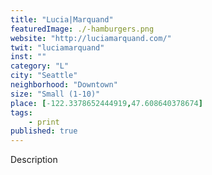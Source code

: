 ```yaml
---
title: "Lucia|Marquand"
featuredImage: ./-hamburgers.png
website: "http://luciamarquand.com/"
twit: "luciamarquand"
inst: ""
category: "L"
city: "Seattle"
neighborhood: "Downtown"
size: "Small (1-10)"
place: [-122.3378652444919,47.608640378674]
tags:
    - print
published: true
---
```


Description

